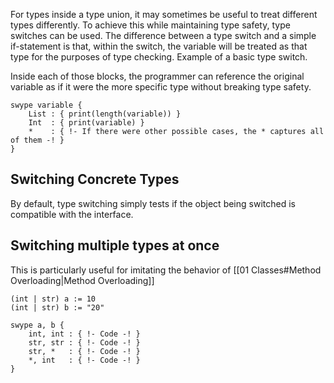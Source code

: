 For types inside a type union, it may sometimes be useful to treat different types differently. To achieve this while maintaining type safety, type switches can be used. The difference between a type switch and a simple if-statement is that, within the switch, the variable will be treated as that type for the purposes of type checking. Example of a basic type switch. 

Inside each of those blocks, the programmer can reference the original variable as if it were the more specific type without breaking type safety.

``` Lodge
swype variable {
	List : { print(length(variable)) }
	Int  : { print(variable) } 
	*    : { !- If there were other possible cases, the * captures all of them -! }
}

```

## Switching Concrete Types
By default, type switching simply tests if the object being switched is compatible with the interface. 

## Switching multiple types at once
This is particularly useful for imitating the behavior of [[01 Classes#Method Overloading|Method Overloading]] 

```
(int | str) a := 10
(int | str) b := "20"

swype a, b {
	int, int : { !- Code -! }
	str, str : { !- Code -! }
	str, *   : { !- Code -! }
	*, int   : { !- Code -! }
}
```